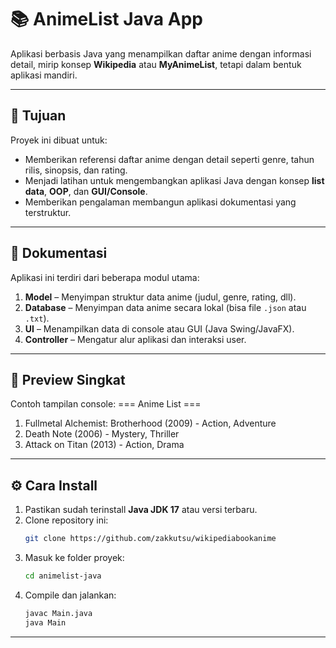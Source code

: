 # 📚 AnimeList Java App

Aplikasi berbasis Java yang menampilkan daftar anime dengan informasi detail, mirip konsep **Wikipedia** atau **MyAnimeList**, tetapi dalam bentuk aplikasi mandiri.

---

## 🎯 Tujuan
Proyek ini dibuat untuk:
- Memberikan referensi daftar anime dengan detail seperti genre, tahun rilis, sinopsis, dan rating.
- Menjadi latihan untuk mengembangkan aplikasi Java dengan konsep **list data**, **OOP**, dan **GUI/Console**.
- Memberikan pengalaman membangun aplikasi dokumentasi yang terstruktur.

---

## 📄 Dokumentasi
Aplikasi ini terdiri dari beberapa modul utama:
1. **Model** – Menyimpan struktur data anime (judul, genre, rating, dll).
2. **Database** – Menyimpan data anime secara lokal (bisa file `.json` atau `.txt`).
3. **UI** – Menampilkan data di console atau GUI (Java Swing/JavaFX).
4. **Controller** – Mengatur alur aplikasi dan interaksi user.

---

## 👀 Preview Singkat
Contoh tampilan console:
=== Anime List ===

1. Fullmetal Alchemist: Brotherhood (2009) - Action, Adventure
2. Death Note (2006) - Mystery, Thriller
3. Attack on Titan (2013) - Action, Drama

---

## ⚙️ Cara Install
1. Pastikan sudah terinstall **Java JDK 17** atau versi terbaru.
2. Clone repository ini:
   ```bash
   git clone https://github.com/zakkutsu/wikipediabookanime
3. Masuk ke folder proyek:
    ```bash
    cd animelist-java
4. Compile dan jalankan:
    ```bash
    javac Main.java
    java Main

---